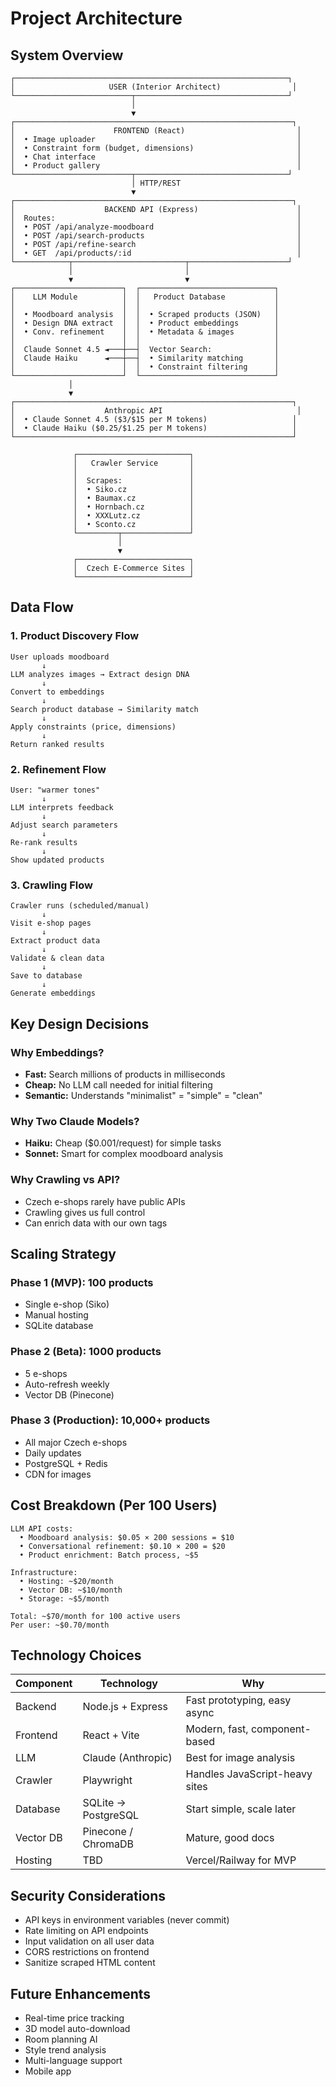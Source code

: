 # Project Architecture

## System Overview

```
┌─────────────────────────────────────────────────────────────┐
│                     USER (Interior Architect)                │
└──────────────────────────┬──────────────────────────────────┘
                           │
                           ▼
┌──────────────────────────────────────────────────────────────┐
│                      FRONTEND (React)                         │
│  • Image uploader                                             │
│  • Constraint form (budget, dimensions)                       │
│  • Chat interface                                             │
│  • Product gallery                                            │
└──────────────────────────┬──────────────────────────────────┘
                           │ HTTP/REST
                           ▼
┌──────────────────────────────────────────────────────────────┐
│                    BACKEND API (Express)                      │
│  Routes:                                                      │
│  • POST /api/analyze-moodboard                                │
│  • POST /api/search-products                                  │
│  • POST /api/refine-search                                    │
│  • GET  /api/products/:id                                     │
└────────────┬─────────────────────────┬──────────────────────┘
             │                         │
             ▼                         ▼
┌────────────────────────┐  ┌──────────────────────────────┐
│    LLM Module          │  │   Product Database           │
│                        │  │                              │
│  • Moodboard analysis  │  │  • Scraped products (JSON)   │
│  • Design DNA extract  │  │  • Product embeddings        │
│  • Conv. refinement    │  │  • Metadata & images         │
│                        │  │                              │
│  Claude Sonnet 4.5 ◄───┼──┤  Vector Search:              │
│  Claude Haiku      ◄───┼──┤  • Similarity matching       │
│                        │  │  • Constraint filtering      │
└────────────────────────┘  └──────────────────────────────┘
             │
             ▼
┌──────────────────────────────────────────────────────────────┐
│                    Anthropic API                              │
│  • Claude Sonnet 4.5 ($3/$15 per M tokens)                   │
│  • Claude Haiku ($0.25/$1.25 per M tokens)                   │
└──────────────────────────────────────────────────────────────┘

              ┌─────────────────────────┐
              │   Crawler Service       │
              │                         │
              │  Scrapes:               │
              │  • Siko.cz              │
              │  • Baumax.cz            │
              │  • Hornbach.cz          │
              │  • XXXLutz.cz           │
              │  • Sconto.cz            │
              └─────────┬───────────────┘
                        │
                        ▼
              ┌─────────────────────────┐
              │  Czech E-Commerce Sites │
              └─────────────────────────┘
```

## Data Flow

### 1. Product Discovery Flow
```
User uploads moodboard
       ↓
LLM analyzes images → Extract design DNA
       ↓
Convert to embeddings
       ↓
Search product database → Similarity match
       ↓
Apply constraints (price, dimensions)
       ↓
Return ranked results
```

### 2. Refinement Flow
```
User: "warmer tones"
       ↓
LLM interprets feedback
       ↓
Adjust search parameters
       ↓
Re-rank results
       ↓
Show updated products
```

### 3. Crawling Flow
```
Crawler runs (scheduled/manual)
       ↓
Visit e-shop pages
       ↓
Extract product data
       ↓
Validate & clean data
       ↓
Save to database
       ↓
Generate embeddings
```

## Key Design Decisions

### Why Embeddings?
- **Fast:** Search millions of products in milliseconds
- **Cheap:** No LLM call needed for initial filtering
- **Semantic:** Understands "minimalist" = "simple" = "clean"

### Why Two Claude Models?
- **Haiku:** Cheap ($0.001/request) for simple tasks
- **Sonnet:** Smart for complex moodboard analysis

### Why Crawling vs API?
- Czech e-shops rarely have public APIs
- Crawling gives us full control
- Can enrich data with our own tags

## Scaling Strategy

### Phase 1 (MVP): 100 products
- Single e-shop (Siko)
- Manual hosting
- SQLite database

### Phase 2 (Beta): 1000 products
- 5 e-shops
- Auto-refresh weekly
- Vector DB (Pinecone)

### Phase 3 (Production): 10,000+ products
- All major Czech e-shops
- Daily updates
- PostgreSQL + Redis
- CDN for images

## Cost Breakdown (Per 100 Users)

```
LLM API costs:
  • Moodboard analysis: $0.05 × 200 sessions = $10
  • Conversational refinement: $0.10 × 200 = $20
  • Product enrichment: Batch process, ~$5
  
Infrastructure:
  • Hosting: ~$20/month
  • Vector DB: ~$10/month
  • Storage: ~$5/month
  
Total: ~$70/month for 100 active users
Per user: ~$0.70/month
```

## Technology Choices

| Component | Technology | Why |
|-----------|-----------|-----|
| Backend | Node.js + Express | Fast prototyping, easy async |
| Frontend | React + Vite | Modern, fast, component-based |
| LLM | Claude (Anthropic) | Best for image analysis |
| Crawler | Playwright | Handles JavaScript-heavy sites |
| Database | SQLite → PostgreSQL | Start simple, scale later |
| Vector DB | Pinecone / ChromaDB | Mature, good docs |
| Hosting | TBD | Vercel/Railway for MVP |

## Security Considerations

- API keys in environment variables (never commit)
- Rate limiting on API endpoints
- Input validation on all user data
- CORS restrictions on frontend
- Sanitize scraped HTML content

## Future Enhancements

- Real-time price tracking
- 3D model auto-download
- Room planning AI
- Style trend analysis
- Multi-language support
- Mobile app
